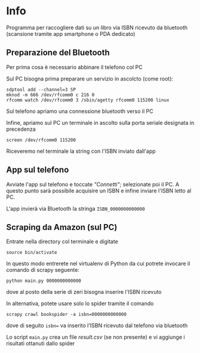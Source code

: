 # Info

Programma per raccogliere dati su un libro via ISBN ricevuto da bluetooth (scansione tramite app smartphone o PDA dedicato)

## Preparazione del Bluetooth

Per prima cosa è necessario abbinare il telefono col PC

Sul PC bisogna prima preparare un servizio in ascolcto (come root):

    sdptool add --channel=3 SP
    mknod -m 666 /dev/rfcomm0 c 216 0
    rfcomm watch /dev/rfcomm0 3 /sbin/agetty rfcomm0 115200 linux

Sul telefono apriamo una connessione bluetooth verso il PC

Infine, apriamo sul PC un terminale in ascolto sulla porta seriale designata in precedenza

    screen /dev/rfcomm0 115200

Riceveremo nel terminale la string con l'ISBN inviato dall'app
    
## App sul telefono

Avviate l'app sul telefono e toccate *"Connetti"*; selezionate poi il PC. A questo punto sarà possibile acquisire un ISBN e infine inviare l'ISBN letto al PC.

L'app invierà via Bluetooth la stringa `ISBN_0000000000000` 

## Scraping da Amazon (sul PC)

Entrate nella directory col terminale e digitate

    source bin/activate

In questo modo entrerete nel virtualenv di Python da cui potrete invocare il comando di scrapy seguente:

    python main.py 0000000000000

dove al posto della serie di zeri bisogna inserire l'ISBN ricevuto

In alternativa, potete usare solo lo spider tramite il comando

    scrapy crawl bookspider -a isbn=0000000000000

dove di seguito `isbn=` va inserito l'ISBN ricevuto dal telefono via bluetooth

Lo script `main.py` crea un file *result.csv* (se non presente) e vi aggiunge i risultati ottanuti dallo spider